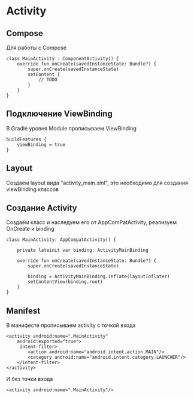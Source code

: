# Activity
## Compose
Для работы с Compose
```
class MainActivity : ComponentActivity() {
    override fun onCreate(savedInstanceState: Bundle?) {
        super.onCreate(savedInstanceState)
        setContent {
            // TODO
        }
    }
}
```
## Подключение ViewBinding
В Gradle уровня Module прописываем ViewBinding
```
buildFeatures {
    viewBinding = true
}
```
## Layout
Создаём layout вида "activity_main.xml", это необходимо для создания viewBinding классов
## Создание Activity
Создаём класс и наследуем его от AppComPatActivity, реализуем OnCreate и binding
```
class MainActivity: AppCompatActivity() {

    private lateinit var binding: ActivityMainBinding

    override fun onCreate(savedInstanceState: Bundle?) {
        super.onCreate(savedInstanceState)

        binding = ActivityMainBinding.inflate(layoutInflater)
        setContentView(binding.root)
    }
}
```
## Manifest
В манифесте прописываем activity с точкой входа
```
<activity android:name=".MainActivity"
    android:exported="true">
     intent-filter>
        <action android:name="android.intent.action.MAIN"/>
        <category android:name="android.intent.category.LAUNCHER"/>
    </intent-filter>
</activity>
```
И без точки входа
```
<activity android:name=".MainActivity"/>
```
